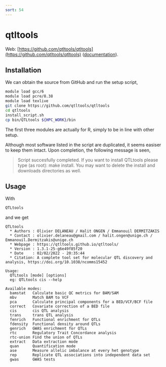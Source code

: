 ```yaml
---
sort: 54
---
```


# qtltools

Web: [https://github.com/qtltools/qtltools](https://github.com/qtltools/qtltools) ([documentation](https://qtltools.github.io/qtltools/)).

## Installation

We can obtain the source from GitHub and run the setup script,

```bash
module load gcc/6
module load pcre/8.38
module load texlive
git clone https://github.com/qtltools/qtltools
cd qtltools
install_script.sh
cp bin/QTLtools ${HPC_WORK}/bin
```

The first three modules are actually for R, simply to be in line with other setup.

Although most software listed in the script are duplicated, it seems easiser to keep them intact. Upon completion, the following message is seen,

> Script succesfully completed. If you want to install QTLtools please type (as root): make install. You may want to delete the install and downloads directories as well.

## Usage

With

```bash
QTLtools
```

and we get

```
QTLtools
  * Authors : Olivier DELANEAU / Halit ONGEN / Emmanouil DERMITZAKIS
  * Contact : olivier.delaneau@gmail.com / halit.ongen@unige.ch / Emmanouil.Dermitzakis@unige.ch
  * Webpage : https://qtltools.github.io/qtltools/
  * Version : 1.3.1-25-g6e49f85f20
  * Date    : 02/02/2022 - 20:35:44
  * Citation: A complete tool set for molecular QTL discovery and analysis, https://doi.org/10.1038/ncomms15452

Usage:
  QTLtools [mode] [options]
  eg: QTLtools cis --help

Available modes:
  bamstat   Calculate basic QC metrics for BAM/SAM
  mbv       Match BAM to VCF
  pca       Calculate principal components for a BED/VCF/BCF file
  correct   Covariate correction of a BED file
  cis       cis QTL analysis
  trans     trans QTL analysis
  fenrich   Functional enrichment for QTLs
  fdensity  Functional density around QTLs
  genrich   GWAS enrichment for QTLs
  rtc       Regulatory Trait Concordance analysis
  rtc-union Find the union of QTLs
  extract   Data extraction mode
  quan      Quantification mode
  ase       Measure allelic imbalance at every het genotype
  rep       Replicate QTL associations into independent data set
  gwas      GWAS tests
```
